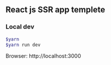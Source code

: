 ## React js SSR app templete

### Local dev

```bash
$yarn
$yarn run dev
```

Browser: http://localhost:3000
